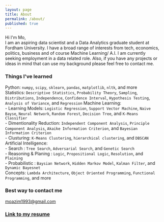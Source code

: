 ```yaml
---
layout: page
title: About
permalink: /about/
published: true
---
```

Hi I'm Mo,  
I am an aspiring data scientist and a Data Analytics graduate student at Fordham University. I have a broad range of interests from tech, economics, politics, business and of course Machine Learning/ A.I.
I am currently seeking employment in a data related role. Also, if you have any projects or ideas in mind that can use my background please feel free to contact me.  


### Things I've learned
Python: `numpy`, `scipy`, `sklearn`, `pandas`, `matplotlib`, `nltk`, and more  
Statistics: `Descriptive Statistics`, `Probability Theory`, `Sampling`, `Distributions`, `Independence`, `Confidence Interval`, `Hypothesis Testing`, `Analysis of Variance`, and `Regression`
Machine Learning:  
    - Learning Models: `Logistic Regression`, `Support Vector Machine`, `Naive Bayse`, `Neural Network`, `Random Forest`,  `Decision Tree`, and `K-Means Classifier`  
    - Dimentionality Reduction:  `Independent Component Analysis`, `Principle Component Analysis`, `Akaike Information Criterion`, and `Bayesian Information Criterion`  
    - Clusturing: `K-Means Clustering`, `hierarchical clustering`, and `DBSCAN`  
Artificial Intelligence:  
	- Search : `Tree Search`, `Adversarial Search`, and `Genetic Search`  
    - Reasoning & Planing : `Logic`, `Propositional Logic`, `Resolution`, and `Plaining`  
    - Probabilistic : `Baysian Network`, `Hidden Markov Model`, `Kalman Filter`, and `Dynamic Bayesnet`  
Concepts: `Lambda Architecture`, `Object Oriented Programming`, `Functional Programming`, and more  


### Best way to contact me
[moazim1993@gmail.com](mailtomoazim1993@gmail.com)

### [Link to my resume](https://drive.google.com/file/d/1gPKS3IzlWsGq5Nh3-j-2ThWoCHdVTwbW/view?usp=sharing)
